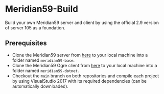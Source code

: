 # Meridian59-Build

Build your own Meridian59 server and client by using the official 2.9 version of server 105 as a foundation.

## Prerequisites

- Clone the Meridian59 server from [here](https://github.com/andygeiss/Meridian59_105_2.9.git) to your local machine into a folder named `meridian59-base`.
- Clone the Meridian59 Ogre client from [here](https://github.com/andygeiss/meridian59-dotnet.git) to your local machine into a folder named `meridian59-dotnet`.
- Checkout the `main` branch on both repositories and compile each project by using VisualStudio 2017 with its required dependencies (can be automatically downloaded).
